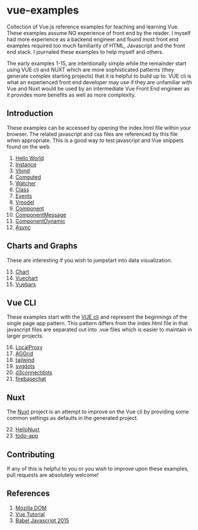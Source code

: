 # vue-examples

Collection of Vue.js reference examples for teaching and learning Vue. These examples assume NO experience of front end by the reader. I myself had more experience as a backend engineer and found most front end examples required too much familiarity of HTML, Javascript and the front end stack. I journaled these examples to help myself and others.

The early examples 1-15, are intentionally simple while the remainder start using VUE cli and NUXT which are more sophisticated patterns (they generate complex starting projects) that it is helpful to build up to. VUE cli is what an experienced front end developer may use if they are unfamiliar with Vue and Nuxt would be used by an intermediate Vue Front End engineer as it provides more benefits as well as more complexity. 

## Introduction

These examples can be accessed by opening the index.html file within your browser. The related javascript and css files are referenced by this file when appropriate. This is a good way to test javascript and Vue snippets found on the web.

1. [Hello World](https://github.com/peterlamar/vue-workshop/tree/master/1-helloworld)
1. [Instance](https://github.com/peterlamar/vue-workshop/tree/master/2-instance)
1. [Vbind](https://github.com/peterlamar/vue-workshop/tree/master/3-vbind)
1. [Computed](https://github.com/peterlamar/vue-workshop/tree/master/4-computed)
1. [Watcher](https://github.com/peterlamar/vue-workshop/tree/master/5-watcher)
1. [Class](https://github.com/peterlamar/vue-workshop/tree/master/6-class)
1. [Events](https://github.com/peterlamar/vue-workshop/tree/master/7-events)
1. [Vmodel](https://github.com/peterlamar/vue-workshop/tree/master/8-vmodel)
1. [Component](https://github.com/peterlamar/vue-workshop/tree/master/9-component)
1. [ComponentMessage](https://github.com/peterlamar/vue-workshop/tree/master/10-componentmessage)
1. [ComponentDynamic](https://github.com/peterlamar/vue-workshop/tree/master/11-componentdynamic)
1. [Async](https://github.com/peterlamar/vue-workshop/tree/master/12-async)

## Charts and Graphs

These are interesting if you wish to jumpstart into data visualization. 

13. [Chart](https://github.com/peterlamar/vue-workshop/tree/master/13-chart)
14. [Vuechart](https://github.com/peterlamar/vue-workshop/tree/master/15-vuechart)
15. [Vuebars](https://github.com/peterlamar/vue-workshop/tree/master/15-vuebars)

## Vue CLI

These examples start with the [VUE cli](https://cli.vuejs.org/) and represent the beginnings of the single page app pattern. This pattern differs from the index.html file in that javascript files are separated out into .vue files which is easier to maintain in larger projects. 

16. [LocalProxy](https://github.com/peterlamar/vue-workshop/tree/master/16-localproxy)
17. [AGGrid](https://github.com/peterlamar/vue-workshop/tree/master/17-aggrid)
18. [tailwind](https://github.com/peterlamar/vue-workshop/tree/master/18-tailwind)
19. [svgdots](https://github.com/peterlamar/vue-workshop/tree/master/19-svgdots)
20. [d3connectdots](https://github.com/peterlamar/vue-workshop/tree/master/20-d3connectdots)
21. [firebasechat](https://github.com/peterlamar/vue-workshop/tree/master/21-firebase-chat)

## Nuxt

The [Nuxt](https://nuxtjs.org/) project is an attempt to improve on the Vue cli by providing some common settings as defaults in the generated project.

22. [HelloNuxt](https://github.com/peterlamar/vue-workshop/tree/master/22-hellonuxt)
23. [todo-app](https://github.com/peterlamar/vue-workshop/tree/master/23-todo-app)

## Contributing

If any of this is helpful to you or you wish to improve upon these examples, pull requests are absolutely welcome!

## References

1. [Mozilla DOM](https://developer.mozilla.org/en-US/docs/Web/API/Document_Object_Model)
2. [Vue Tutorial](https://vuejs.org/v2/guide/installation.html)
3. [Babel Javascript 2015](https://babeljs.io/docs/en/learn)
